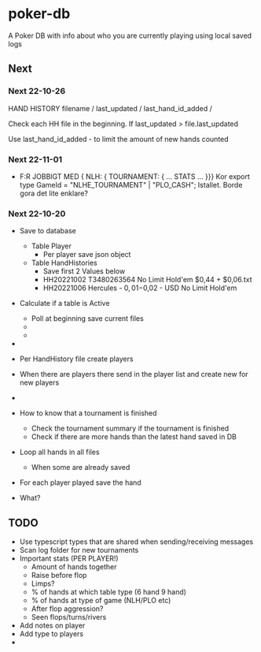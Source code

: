 # poker-db

A Poker DB with info about who you are currently playing using local saved logs

## Next

### Next 22-10-26

HAND HISTORY filename / last_updated / last_hand_id_added /

Check each HH file in the beginning. If last_updated > file.last_updated

Use last_hand_id_added - to limit the amount of new hands counted

### Next 22-11-01

- F:R JOBBIGT MED { NLH: { TOURNAMENT: { ... STATS ... }}}
  Kor export type GameId = "NLHE_TOURNAMENT" | "PLO_CASH";
  Istallet. Borde gora det lite enklare?

### Next 22-10-20

- Save to database
  - Table Player
    - Per player save json object
  - Table HandHistories
    - Save first 2 Values below
    - HH20221002 T3480263564 No Limit Hold'em $0,44 + $0,06.txt
    - HH20221006 Hercules - $0,01-$0,02 - USD No Limit Hold'em
- Calculate if a table is Active
  - Poll at beginning save current files
  -
  -
-

- Per HandHistory file create players
- When there are players there send in the player list and create new for new players
-
- How to know that a tournament is finished
  - Check the tournament summary if the tournament is finished
  - Check if there are more hands than the latest hand saved in DB
- Loop all hands in all files
  - When some are already saved
- For each player played save the hand
- What?

## TODO

- Use typescript types that are shared when sending/receiving messages
- Scan log folder for new tournaments
- Important stats (PER PLAYER!)
  - Amount of hands together
  - Raise before flop
  - Limps?
  - % of hands at which table type (6 hand 9 hand)
  - % of hands at type of game (NLH/PLO etc)
  - After flop aggression?
  - Seen flops/turns/rivers
- Add notes on player
- Add type to players
-

